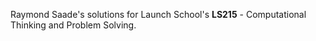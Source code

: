 Raymond Saade's solutions for Launch School's **LS215** - Computational Thinking and Problem Solving.
